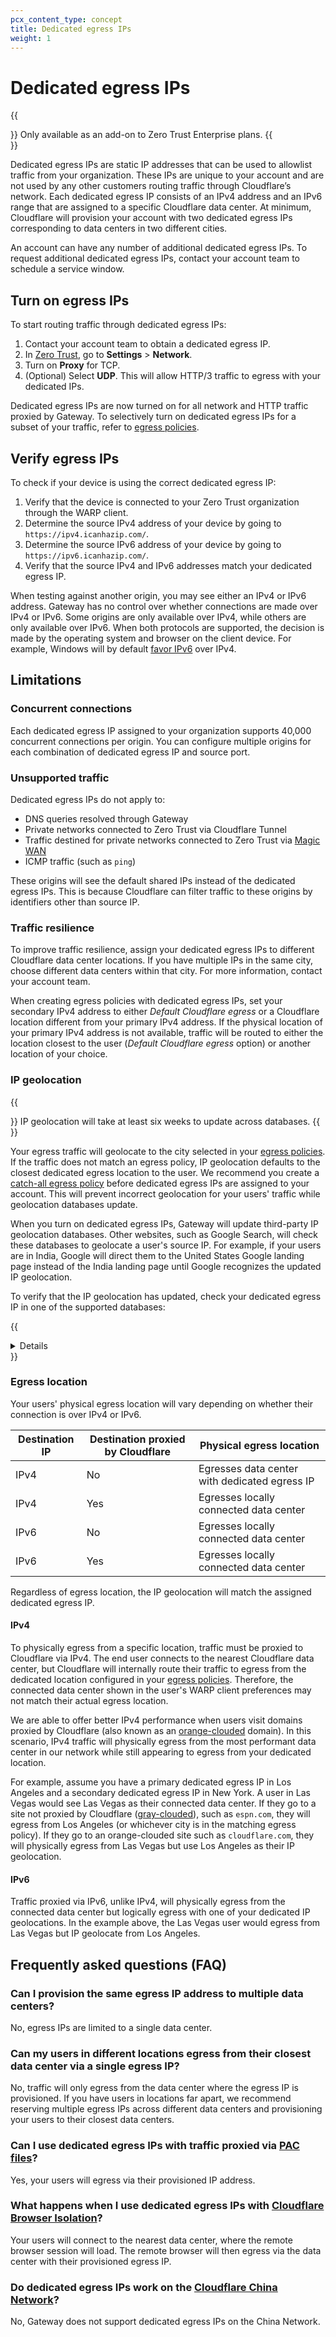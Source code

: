 ```yaml
---
pcx_content_type: concept
title: Dedicated egress IPs
weight: 1
---
```


# Dedicated egress IPs

{{<Aside type="note">}}
Only available as an add-on to Zero Trust Enterprise plans.
{{</Aside>}}

Dedicated egress IPs are static IP addresses that can be used to allowlist traffic from your organization. These IPs are unique to your account and are not used by any other customers routing traffic through Cloudflare’s network. Each dedicated egress IP consists of an IPv4 address and an IPv6 range that are assigned to a specific Cloudflare data center. At minimum, Cloudflare will provision your account with two dedicated egress IPs corresponding to data centers in two different cities.

An account can have any number of additional dedicated egress IPs. To request additional dedicated egress IPs, contact your account team to schedule a service window.

## Turn on egress IPs

To start routing traffic through dedicated egress IPs:

1. Contact your account team to obtain a dedicated egress IP.
2. In [Zero Trust](https://one.dash.cloudflare.com), go to **Settings** > **Network**.
3. Turn on **Proxy** for TCP.
4. (Optional) Select **UDP**. This will allow HTTP/3 traffic to egress with your dedicated IPs.

Dedicated egress IPs are now turned on for all network and HTTP traffic proxied by Gateway. To selectively turn on dedicated egress IPs for a subset of your traffic, refer to [egress policies](/cloudflare-one/policies/gateway/egress-policies/).

## Verify egress IPs

To check if your device is using the correct dedicated egress IP:

1. Verify that the device is connected to your Zero Trust organization through the WARP client.
2. Determine the source IPv4 address of your device by going to `https://ipv4.icanhazip.com/`.
3. Determine the source IPv6 address of your device by going to `https://ipv6.icanhazip.com/`.
4. Verify that the source IPv4 and IPv6 addresses match your dedicated egress IP.

When testing against another origin, you may see either an IPv4 or IPv6 address. Gateway has no control over whether connections are made over IPv4 or IPv6. Some origins are only available over IPv4, while others are only available over IPv6. When both protocols are supported, the decision is made by the operating system and browser on the client device. For example, Windows will by default [favor IPv6](https://docs.microsoft.com/en-us/troubleshoot/windows-server/networking/configure-ipv6-in-windows) over IPv4.

## Limitations

### Concurrent connections

Each dedicated egress IP assigned to your organization supports 40,000 concurrent connections per origin. You can configure multiple origins for each combination of dedicated egress IP and source port.

### Unsupported traffic

Dedicated egress IPs do not apply to:

- DNS queries resolved through Gateway
- Private networks connected to Zero Trust via Cloudflare Tunnel
- Traffic destined for private networks connected to Zero Trust via [Magic WAN](/magic-wan/)
- ICMP traffic (such as `ping`)

These origins will see the default shared IPs instead of the dedicated egress IPs. This is because Cloudflare can filter traffic to these origins by identifiers other than source IP.

### Traffic resilience

To improve traffic resilience, assign your dedicated egress IPs to different Cloudflare data center locations. If you have multiple IPs in the same city, choose different data centers within that city. For more information, contact your account team.

When creating egress policies with dedicated egress IPs, set your secondary IPv4 address to either _Default Cloudflare egress_ or a Cloudflare location different from your primary IPv4 address. If the physical location of your primary IPv4 address is not available, traffic will be routed to either the location closest to the user (_Default Cloudflare egress_ option) or another location of your choice.

### IP geolocation

{{<Aside type="note">}}
IP geolocation will take at least six weeks to update across databases.
{{</Aside>}}

Your egress traffic will geolocate to the city selected in your [egress policies](/cloudflare-one/policies/gateway/egress-policies/). If the traffic does not match an egress policy, IP geolocation defaults to the closest dedicated egress location to the user. We recommend you create a [catch-all egress policy](/cloudflare-one/policies/gateway/egress-policies/#catch-all-policy) before dedicated egress IPs are assigned to your account. This will prevent incorrect geolocation for your users' traffic while geolocation databases update.

When you turn on dedicated egress IPs, Gateway will update third-party IP geolocation databases. Other websites, such as Google Search, will check these databases to geolocate a user's source IP. For example, if your users are in India, Google will direct them to the United States Google landing page instead of the India landing page until Google recognizes the updated IP geolocation.

To verify that the IP geolocation has updated, check your dedicated egress IP in one of the supported databases:

{{<details header="Supported IP geolocation databases">}}

- [Google](https://developers.google.com/maps/documentation/geolocation/overview)
- [MaxMind GeoIP](https://www.maxmind.com/en/geoip-databases)
- [TransUnion Neustar TruValidate IP Intelligence](https://www.transunion.com/solution/truvalidate/digital-insights/ip-intelligence)
- [Abstract IP Geolocation API](https://www.abstractapi.com/ip-geolocation-api)
- [DB-IP](https://db-ip.com/)
- [Digital Element](https://www.digitalelement.com/)
- [Geo Targetly](https://geotargetly.com/)
- [IP-API.com](https://ip-api.com/)
- [IP2Location](https://lite.ip2location.com/)
- [IPinfo.io](https://ipinfo.io/)
- [ip2c.org](https://ip2c.org/)
- [ipapi](https://ipapi.com/)
- [ipgeolocation.io](https://ipgeolocation.io/)
- [ipify](https://www.ipify.org/)
- [Ipstack](https://ipstack.com/)

{{</details>}}

### Egress location

Your users' physical egress location will vary depending on whether their connection is over IPv4 or IPv6.

| Destination IP | Destination proxied by Cloudflare | Physical egress location                      |
| -------------- | --------------------------------- | --------------------------------------------- |
| IPv4           | No                                | Egresses data center with dedicated egress IP |
| IPv4           | Yes                               | Egresses locally connected data center        |
| IPv6           | No                                | Egresses locally connected data center        |
| IPv6           | Yes                               | Egresses locally connected data center        |

Regardless of egress location, the IP geolocation will match the assigned dedicated egress IP.

#### IPv4

To physically egress from a specific location, traffic must be proxied to Cloudflare via IPv4. The end user connects to the nearest Cloudflare data center, but Cloudflare will internally route their traffic to egress from the dedicated location configured in your [egress policies](/cloudflare-one/policies/gateway/egress-policies/). Therefore, the connected data center shown in the user's WARP client preferences may not match their actual egress location.

We are able to offer better IPv4 performance when users visit domains proxied by Cloudflare (also known as an [orange-clouded](/dns/manage-dns-records/reference/proxied-dns-records/#proxied-records) domain). In this scenario, IPv4 traffic will physically egress from the most performant data center in our network while still appearing to egress from your dedicated location.

For example, assume you have a primary dedicated egress IP in Los Angeles and a secondary dedicated egress IP in New York. A user in Las Vegas would see Las Vegas as their connected data center. If they go to a site not proxied by Cloudflare ([gray-clouded](/dns/manage-dns-records/reference/proxied-dns-records/#dns-only-records)), such as `espn.com`, they will egress from Los Angeles (or whichever city is in the matching egress policy). If they go to an orange-clouded site such as `cloudflare.com`, they will physically egress from Las Vegas but use Los Angeles as their IP geolocation.

#### IPv6

Traffic proxied via IPv6, unlike IPv4, will physically egress from the connected data center but logically egress with one of your dedicated IP geolocations. In the example above, the Las Vegas user would egress from Las Vegas but IP geolocate from Los Angeles.

## Frequently asked questions (FAQ)

### Can I provision the same egress IP address to multiple data centers?

No, egress IPs are limited to a single data center.

### Can my users in different locations egress from their closest data center via a single egress IP?

No, traffic will only egress from the data center where the egress IP is provisioned. If you have users in locations far apart, we recommend reserving multiple egress IPs across different data centers and provisioning your users to their closest data centers.

### Can I use dedicated egress IPs with traffic proxied via [PAC files](/cloudflare-one/connections/connect-devices/agentless/pac-files/)?

Yes, your users will egress via their provisioned IP address.

### What happens when I use dedicated egress IPs with [Cloudflare Browser Isolation](/cloudflare-one/policies/browser-isolation/)?

Your users will connect to the nearest data center, where the remote browser session will load. The remote browser will then egress via the data center with their provisioned egress IP.

### Do dedicated egress IPs work on the [Cloudflare China Network](/china-network/)?

No, Gateway does not support dedicated egress IPs on the China Network.
